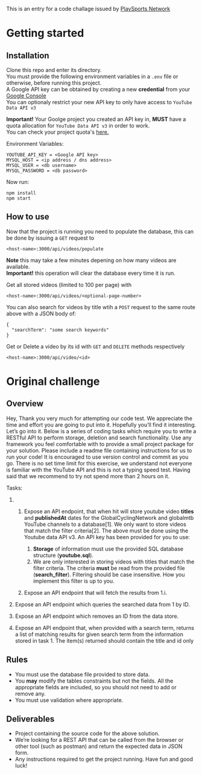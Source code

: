 This is an entry for a code challage issued by [PlaySports Network](https://www.playsportsnetwork.com/)

# Getting started

## Installation

Clone this repo and enter its directory. \
You must provide the following environment variables in a `.env` file or otherwise, before running this project.\
A Google API key can be obtained by creating a new **credential** from your [Google Console](https://console.cloud.google.com/apis/credentials) \
You can optionaly restrict your new API key to only have access to `YouTube Data API v3`

**Important!**
Your Goolge project you created an API key in, **MUST** have a quota allocation for `YouTube Data API v3` in order to work. \
You can check your project quota's [here.](https://console.cloud.google.com/iam-admin/quotas?project)

Environment Variables:

```
YOUTUBE_API_KEY = <Google API key>
MYSQL_HOST = <ip address / dns address>
MYSQL_USER = <db username>
MYSQL_PASSWORD = <db password>
```

Now run:

```
npm install
npm start
```

## How to use

Now that the project is running you need to populate the database, this can be done by issuing a `GET` request to

```
<host-name>:3000/api/videos/populate
```

**Note** this may take a few minutes depening on how many videos are available. \
**Important!** this operation will clear the database every time it is run.

Get all stored videos (limited to 100 per page) with

```
<host-name>:3000/api/videos/<optional-page-number>
```

You can also search for videos by title wtih a `POST` request to the same route above with a JSON body of:

```
{
  "searchTerm": "some search keywords"
}
```

Get or Delete a video by its id with `GET` and `DELETE` methods respectively

```
<host-name>:3000/api/video/<id>
```

# Original challenge

## Overview

Hey, Thank you very much for attempting our code test. We appreciate the time and effort
you are going to put into it. Hopefully you’ll find it interesting. Let’s go into it.
Below is a series of coding tasks which require you to write a RESTful API to perform
storage, deletion and search functionality.
Use any framework you feel comfortable with to provide a small project package for your
solution. Please include a readme file containing instructions for us to run your code!
It is encouraged to use version control and commit as you go.
There is no set time limit for this exercise, we understand not everyone is familiar with the
YouTube API and this is not a typing speed test. Having said that we recommend to try not
spend more than 2 hours on it.

Tasks:

1. 1. Expose an API endpoint, that when hit will store youtube video **titles** and **publishedAt**
      dates for the GlobalCyclingNetwork and globalmtb YouTube channels to a database[1]. We
      only want to store videos that match the filter criteria[2].
      The above must be done using the Youtube data API v3. An API key has been provided
      for you to use:


      1. **Storage** of information must use the provided SQL database structure (**youtube.sql**).
      2. We are only interested in storing videos with titles that match the filter criteria. The
         criteria **must** be read from the provided file (**search_filter**). Filtering should be case
         insensitive. How you implement this filter is up to you.

    1. Expose an API endpoint that will fetch the results from 1.i.

2. Expose an API endpoint which queries the searched data from 1 by ID.
3. Expose an API endpoint which removes an ID from the data store.
4. Expose an API endpoint that, when provided with a search term, returns a list of matching
   results for given search term from the information stored in task 1. The item(s) returned
   should contain the title and id only

## Rules

- You must use the database file provided to store data.
- You **may** modify the tables constraints but not the fields. All the appropriate fields are
  included, so you should not need to add or remove any.
- You must use validation where appropriate.

## Deliverables

- Project containing the source code for the above solution.
- We’re looking for a REST API that can be called from the browser or other tool (such
  as postman) and return the expected data in JSON form.
- Any instructions required to get the project running.
  Have fun and good luck!

